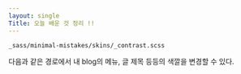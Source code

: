 ```yaml
---
layout: single
Title: 오늘 배운 것 정리 !!
---
```


```
_sass/minimal-mistakes/skins/_contrast.scss
```
다음과 같은 경로에서 내 blog의 메뉴, 글 제목 등등의 색깔을 변경할 수 있다.
